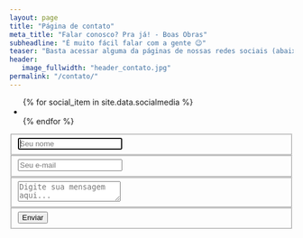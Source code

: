 ```yaml
---
layout: page
title: "Página de contato"
meta_title: "Falar conosco? Pra já! - Boas Obras"
subheadline: "É muito fácil falar com a gente 😉"
teaser: "Basta acessar alguma da páginas de nossas redes sociais (abaixo) ou entrar em contato pelo formulário."
header:
   image_fullwidth: "header_contato.jpg"
permalink: "/contato/"
---
```


<ul class="inline-list social-icons">
    {% for social_item in site.data.socialmedia %}
        <li><a href="{{ social_item.url }}" target="_blank" class="{{ social_item.class }}" title="{{ social_item.title }}"></a></li>
    {% endfor %}
</ul>

<div class="container">  
  <form id="contact" action="https://docs.google.com/forms/d/e/1FAIpQLScDUWZ5_611hGMtf1PwYq3odKSosQMfv6IhU8ludpWfjNSnbA/formResponse" method="post">
    <fieldset>
      <input name="entry.292932745" placeholder="Seu nome" type="text" tabindex="1" required autofocus>
    </fieldset>
    <fieldset>
      <input name="entry.741816157" placeholder="Seu e-mail" type="email" tabindex="2" required>
    </fieldset>
    <fieldset>
      <textarea name="entry.1374242095" placeholder="Digite sua mensagem aqui..." tabindex="3" required></textarea>
    </fieldset>
    <fieldset>
      <button name="submit" type="submit" id="contact-submit" data-submit="...Enviando">Enviar</button>
    </fieldset>
  </form>
</div>

